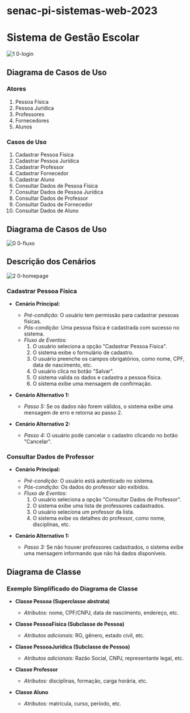 # senac-pi-sistemas-web-2023

# Sistema de Gestão Escolar
![1 0-login](https://github.com/cmpsleo/senac-pi-sistemas-web-2023/assets/144066589/863ca32c-1ec3-463a-868b-901493d7fb36)

## Diagrama de Casos de Uso

### Atores

1. Pessoa Física
2. Pessoa Jurídica
3. Professores
4. Fornecedores
5. Alunos

### Casos de Uso

1. Cadastrar Pessoa Física
2. Cadastrar Pessoa Jurídica
3. Cadastrar Professor
4. Cadastrar Fornecedor
5. Cadastrar Aluno
6. Consultar Dados de Pessoa Física
7. Consultar Dados de Pessoa Jurídica
8. Consultar Dados de Professor
9. Consultar Dados de Fornecedor
10. Consultar Dados de Aluno

## Diagrama de Casos de Uso
![0 0-fluxo](https://github.com/cmpsleo/senac-pi-sistemas-web-2023/assets/144066589/fabb6604-5416-4f8f-bdf0-5e3283ce8484)

## Descrição dos Cenários

![2 0-homepage](https://github.com/cmpsleo/senac-pi-sistemas-web-2023/assets/144066589/da52247b-cac7-4682-8379-e3f245ae2a44)



### Cadastrar Pessoa Física

- **Cenário Principal:**
  - *Pré-condição:* O usuário tem permissão para cadastrar pessoas físicas.
  - *Pós-condição:* Uma pessoa física é cadastrada com sucesso no sistema.
  - *Fluxo de Eventos:*
    1. O usuário seleciona a opção "Cadastrar Pessoa Física".
    2. O sistema exibe o formulário de cadastro.
    3. O usuário preenche os campos obrigatórios, como nome, CPF, data de nascimento, etc.
    4. O usuário clica no botão "Salvar".
    5. O sistema valida os dados e cadastra a pessoa física.
    6. O sistema exibe uma mensagem de confirmação.

- **Cenário Alternativo 1:**
  - *Passo 5:* Se os dados não forem válidos, o sistema exibe uma mensagem de erro e retorna ao passo 2.

- **Cenário Alternativo 2:**
  - *Passo 4:* O usuário pode cancelar o cadastro clicando no botão "Cancelar".

### Consultar Dados de Professor

- **Cenário Principal:**
  - *Pré-condição:* O usuário está autenticado no sistema.
  - *Pós-condição:* Os dados do professor são exibidos.
  - *Fluxo de Eventos:*
    1. O usuário seleciona a opção "Consultar Dados de Professor".
    2. O sistema exibe uma lista de professores cadastrados.
    3. O usuário seleciona um professor da lista.
    4. O sistema exibe os detalhes do professor, como nome, disciplinas, etc.

- **Cenário Alternativo 1:**
  - *Passo 3:* Se não houver professores cadastrados, o sistema exibe uma mensagem informando que não há dados disponíveis.

## Diagrama de Classe

### Exemplo Simplificado do Diagrama de Classe

- **Classe Pessoa (Superclasse abstrata)**
  - *Atributos:* nome, CPF/CNPJ, data de nascimento, endereço, etc.

- **Classe PessoaFisica (Subclasse de Pessoa)**
  - *Atributos adicionais:* RG, gênero, estado civil, etc.

- **Classe PessoaJuridica (Subclasse de Pessoa)**
  - *Atributos adicionais:* Razão Social, CNPJ, representante legal, etc.

- **Classe Professor**
  - *Atributos:* disciplinas, formação, carga horária, etc.

- **Classe Aluno**
  - *Atributos:* matrícula, curso, período, etc.
